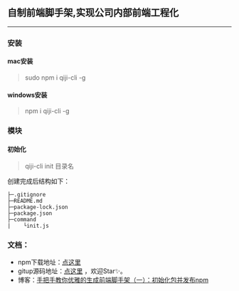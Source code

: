 ## 自制前端脚手架,实现公司内部前端工程化
***

###   安装
#### mac安装
>sudo npm i qiji-cli -g


#### windows安装
>npm i qiji-cli -g
### 模块
#### 初始化
> qiji-cli init 目录名

创建完成后结构如下：
```
├─.gitignore
├─README.md
├─package-lock.json
├─package.json
├─command
|    └init.js
```
### 文档：
- npm下载地址：[点这里](https://www.npmjs.com/package/qiji-cli)   
- gitup源码地址：[点这里](https://github.com/xhm3512/qiji-cli)  ，欢迎Star✨。
- 博客：[手把手教你优雅的生成前端脚手架（一）：初始化包并发布npm](https://blog.csdn.net/weixin_39579517/article/details/117950015) 

